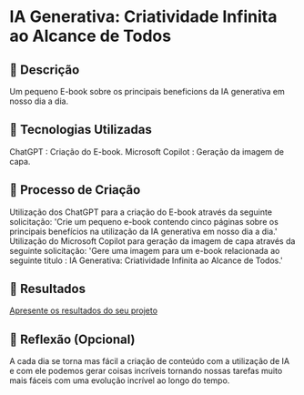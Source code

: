 # IA Generativa: Criatividade Infinita ao Alcance de Todos

## 📒 Descrição
Um pequeno E-book sobre os principais beneficions da IA generativa em nosso dia a dia.

## 🤖 Tecnologias Utilizadas
ChatGPT : Criação do E-book.
Microsoft Copilot : Geração da imagem de capa.

## 🧐 Processo de Criação
Utilização dos ChatGPT para a criação do E-book através da seguinte solicitação: 
'Crie um pequeno e-book contendo cinco páginas sobre os principais benefícios na utilização da IA generativa em nosso dia a dia.'
Utilização do Microsoft Copilot para geração da imagem de capa através da seguinte solicitação: 
'Gere uma imagem para um e-book relacionada ao seguinte titulo : IA Generativa: Criatividade Infinita ao Alcance de Todos.'


## 🚀 Resultados
[Apresente os resultados do seu projeto](https://github.com/AlissonBrn/lab-natty-or-not/blob/teste/E-book%20IA%20Generativa.docx)

## 💭 Reflexão (Opcional)
A cada dia se torna mas fácil a criação de conteúdo com a utilização de IA e com ele podemos gerar coisas incríveis tornando nossas tarefas muito mais fáceis com uma evolução incrível ao longo do tempo.


